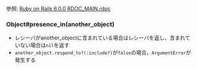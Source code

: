 参照: [Ruby on Rails 6.0.0 RDOC_MAIN.rdoc](https://api.rubyonrails.org/)

### Object#presence_in(another_object)
- レシーバがanother_objectに含まれている場合はレシーバを返し、含まれていない場合は`nil`を返す
- `another_object.respond_to?(:include?)`が`false`の場合、`ArgumentError`が発生する

